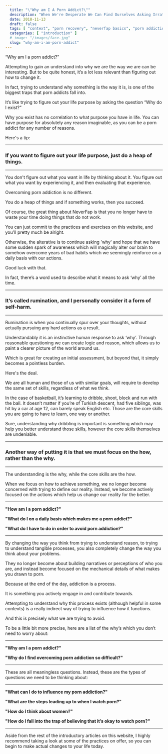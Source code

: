 ```yaml
---
  title: "\"Why am I A Porn Addict?\""
  description: "When We're Desperate We Can Find Ourselves Asking Irrational Questions And Attempting To Try And Understand Why We May Be A Porn Addict Is One Of Them."
  date: 2018-11-13
  draft: false
  tags: [ "context", "porn recovery", "neverfap basics", "porn addiction", "addiction", "awareness", "nofap", "neverfap", "neverfap deluxe", "neverfap basics", "nofap alternative" ]
  categories: [ "introduction" ]
  # image: "/images/face.jpg"
  slug: "why-am-i-am-porn-addict"
---
```


“Why am I a porn addict?”

Attempting to gain an understand into why we are the way we are can be interesting. But to be quite honest, it’s a lot less relevant than figuring out how to change it. 

In fact, trying to understand why something is the way it is, is one of the biggest traps that porn addicts fall into. 

It’s like trying to figure out your life purpose by asking the question “Why do I exist?” 

Why you exist has no correlation to what purpose you have in life. You can have purpose for absolutely any reason imaginable, as you can be a porn addict for any number of reasons. 

Here's a tip:

<hr/>

### If you want to figure out your life purpose, just do a heap of things.

<hr/>

You don't figure out what you want in life by thinking about it. You figure out what you want by experiencing it, and then evaluating that experience.

Overcoming porn addiction is no different. 

You do a heap of things and if something works, then you succeed.

Of course, the great thing about NeverFap is that you no longer have to waste your time doing things that do not work.

You can just commit to the practices and exercises on this website, and you'll pretty much be alright. 

Otherwise, the alterative is to continue asking 'why' and hope that we have some sudden spark of awareness which will magically alter our brain to somehow overcome years of bad habits which we seemingly reinforce on a daily basis with our actions.

Good luck with that.

In fact, there’s a word used to describe what it means to ask ‘why’ all the time. 

<hr/>

### It’s called rumination, and I personally consider it a form of self-harm. 

<hr/>

Rumination is when you continually spur over your thoughts, without actually pursuing any hard actions as a result.

Understandably it is an instinctive human response to ask ‘why’. Through reasonable questioning we can create logic and reason, which allows us to paint a clearer picture of the world around us. 

Which is great for creating an initial assessment, but beyond that, it simply becomes a pointless burden.

Here's the deal. 

We are all human and those of us with similar goals, will require to develop the same set of skills, regardless of what we think.

In the case of basketball, it’s learning to dribble, shoot, block and run with the ball. It doesn’t matter if you’re of Turkish descent, had five siblings, was hit by a car at age 12, can barely speak English etc. Those are the core skills you are going to have to learn, one way or another.  

Sure, understanding why dribbling is important is something which may help you better understand those skills, however the core skills themselves are undeniable.

<hr/>

### Another way of putting it is that we must focus on the how, rather than the why. 

<hr/>

The understanding is the why, while the core skills are the how.

When we focus on how to achieve something, we no longer become concerned with trying to define our reality. Instead, we become actively focused on the actions which help us change our reality for the better. 

<hr/>

**"How am I a porn addict?"** 

**"What do I on a daily basis which makes me a porn addict?"** 

**"What do I have to do in order to avoid porn addiction?"**

<hr/>

By changing the way you think from trying to understand reason, to trying to understand tangible processes, you also completely change the way you think about your problems. 

They no longer become about building narratives or perceptions of who you are, and instead become focused on the mechanical details of what makes you drawn to porn.

Because at the end of the day, addiction is a process. 

It is something you actively engage in and contribute towards. 

Attempting to understand why this process exists (although helpful in some contexts) is a really indirect way of trying to influence how it functions. 

And this is precisely what we are trying to avoid. 

To be a little bit more precise, here are a list of the why’s which you don’t need to worry about:

<hr/>

**"Why am I a porn addict?"**

**"Why do I find overcoming porn addiction so difficult?"**

<hr/>

These are all meaningless questions. Instead, these are the types of questions we need to be thinking about:

<hr/>

**"What can I do to influence my porn addiction?"**

**"What are the steps leading up to when I watch porn?"**

**"How do I think about women?"**

**"How do I fall into the trap of believing that it’s okay to watch porn?"**

<hr/>

Aside from the rest of the introductory articles on this website, I highly recommend taking a look at some of the practices on offer, so you can begin to make actual changes to your life today.



